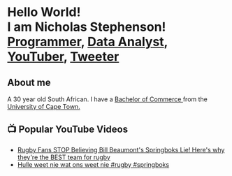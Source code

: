 <h1>Hello World! <br/k>
I am Nicholas Stephenson! <br/><a href="https://github.com/StellieStephenson">Programmer</a>,
<a href="https://www.linkedin.com/in/nicholas-stephenson-27a648103">Data Analyst</a>, <a href="https://www.youtube.com/@nicstephenson">YouTuber</a>, <a href="https://www.x.com/rugbyaurelius">Tweeter</a>

<h2> About me</h2>
A 30 year old South African. I have a <a href="https://www.uct.ac.za/students/study-uct-degrees-diplomas-commerce/commerce-undergraduate"> Bachelor of Commerce </a> from the <a href="https://en.wikipedia.org/wiki/University_of_Cape_Town"> University of Cape Town. </a> 

<h2>📺 Popular YouTube Videos</h2>

- [Rugby Fans STOP Believing Bill Beaumont's Springboks Lie! Here's why they're the BEST team for rugby](https://www.youtube.com/watch?v=yH_a2emOu-g&t=38s)
- [Hulle weet nie wat ons weet nie #rugby #springboks](https://www.youtube.com/shorts/mpD6tuSY6Qs)
